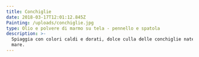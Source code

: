 ```yaml
---
title: Conchiglie
date: 2018-03-17T12:01:12.845Z
Painting: /uploads/conchiglie.jpg
type: Olio e polvere di marmo su tela - pennello e spatola
description: >-
  Spiaggia con colori caldi e dorati, dolce culla delle conchiglie nate nel
  mare.
---
```


